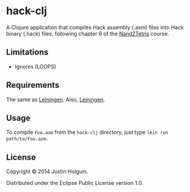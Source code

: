 # hack-clj

A Clojure application that compiles Hack assembly (.asm) files into Hack
binary (.hack) files, following chapter 6 of the [Nand2Tetris](http://www.nand2tetris.org)
course.

## Limitations

* Ignores (LOOPS)

## Requirements

The same as [Leiningen](http://leiningen.org). Also, [Leiningen](http://leiningen.org).

## Usage

To compile `Foo.asm` from the `hack-clj` directory, just type `lein run path/to/Foo.asm`. 

## License

Copyright © 2014 Justin Holguin.

Distributed under the Eclipse Public License version 1.0.
